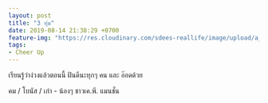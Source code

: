 ```yaml
---
layout: post
title: "3 ทุ่ม"
date: 2019-08-14 21:38:29 +0700
feature-img: "https://res.cloudinary.com/sdees-reallife/image/upload/a_0/v1565795970/line_1565781890587.jpg"
tags:
- Cheer Up
---
```

เรียนรู้ว่าง่วงแล้วตอนนี้ ฝันดีนะทุกๆ คน และ อ๊อดด้วย

<i class="fa fa-child" style="color:plum"></i>

คม / โบนัส / เก๋า - น้องๆ ชาวเค.พี. แมนชั่น
